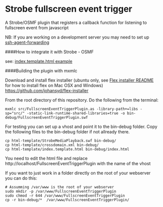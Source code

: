 Strobe fullscreen event trigger
===============================

A Strobe/OSMF plugin that registers a callback function for listening to fullscreen event from javascript

NB: If you are working on a development server you may need to set up [ssh-agent-forwarding](https://developer.github.com/guides/using-ssh-agent-forwarding/)

####How to integrate it with Strobe - OSMF 
    
see: [index.template.html 
example](http://github.com/aptoma/strobe-fullscreeneventtrigger/blob/master/html-template/index.template.html "example")    

####Building the plugin with mxmlc

Download and install flex installer (ubuntu only, see [Flex installer README](https://github.com/johansyd/flex-installer) for how to install flex on Mac OSX and Windows) https://github.com/johansyd/flex-installer

From the root directory of this repository. Do the following from the terminal:

    mxmlc src/FullscreenEventTriggerPlugin.as -library-path+=libs -sp="src/" -static-link-runtime-shared-libraries=true -o bin-debug/FullscreenEventTriggerPlugin.swf

For testing you can set up a vhost and point it to the bin-debug folder. Copy the following files to the bin-debug folder if not 
allready there.

    cp html-template/StrobeMediaPlayback.swf bin-debug/
    cp html-template/crossdomain.xml bin-debug/
    cp html-template/index.template.html bin-debug/index.html
    
You need to edit the html file and replace http://localhost/FullscreenEventTriggerPlugin with the name of the vhost

If you want to just work in a folder directly on the root of your webserver you can do this:

    # Assumming /var/www is the root of your webserver
    sudo mkdir -p /var/www/FullscreenEventTriggerPlugin
    sudo chmod -r 644 /var/www/FullscreenEventTriggerPlugin
    cp -r bin-debug/*  /var/www/FullscreenEventTriggerPlugin/
    
